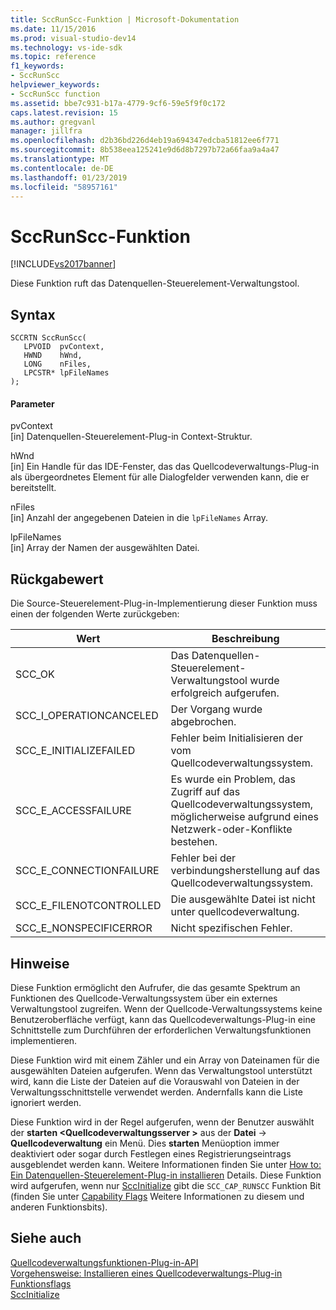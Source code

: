 ```yaml
---
title: SccRunScc-Funktion | Microsoft-Dokumentation
ms.date: 11/15/2016
ms.prod: visual-studio-dev14
ms.technology: vs-ide-sdk
ms.topic: reference
f1_keywords:
- SccRunScc
helpviewer_keywords:
- SccRunScc function
ms.assetid: bbe7c931-b17a-4779-9cf6-59e5f9f0c172
caps.latest.revision: 15
ms.author: gregvanl
manager: jillfra
ms.openlocfilehash: d2b36bd226d4eb19a694347edcba51812ee6f771
ms.sourcegitcommit: 8b538eea125241e9d6d8b7297b72a66faa9a4a47
ms.translationtype: MT
ms.contentlocale: de-DE
ms.lasthandoff: 01/23/2019
ms.locfileid: "58957161"
---
```

# <a name="sccrunscc-function"></a>SccRunScc-Funktion
[!INCLUDE[vs2017banner](../includes/vs2017banner.md)]

Diese Funktion ruft das Datenquellen-Steuerelement-Verwaltungstool.  
  
## <a name="syntax"></a>Syntax  
  
```cpp#  
SCCRTN SccRunScc(  
   LPVOID  pvContext,  
   HWND    hWnd,  
   LONG    nFiles,  
   LPCSTR* lpFileNames  
);  
```  
  
#### <a name="parameters"></a>Parameter  
 pvContext  
 [in] Datenquellen-Steuerelement-Plug-in Context-Struktur.  
  
 hWnd  
 [in] Ein Handle für das IDE-Fenster, das das Quellcodeverwaltungs-Plug-in als übergeordnetes Element für alle Dialogfelder verwenden kann, die er bereitstellt.  
  
 nFiles  
 [in] Anzahl der angegebenen Dateien in die `lpFileNames` Array.  
  
 lpFileNames  
 [in] Array der Namen der ausgewählten Datei.  
  
## <a name="return-value"></a>Rückgabewert  
 Die Source-Steuerelement-Plug-in-Implementierung dieser Funktion muss einen der folgenden Werte zurückgeben:  
  
|Wert|Beschreibung|  
|-----------|-----------------|  
|SCC_OK|Das Datenquellen-Steuerelement-Verwaltungstool wurde erfolgreich aufgerufen.|  
|SCC_I_OPERATIONCANCELED|Der Vorgang wurde abgebrochen.|  
|SCC_E_INITIALIZEFAILED|Fehler beim Initialisieren der vom Quellcodeverwaltungssystem.|  
|SCC_E_ACCESSFAILURE|Es wurde ein Problem, das Zugriff auf das Quellcodeverwaltungssystem, möglicherweise aufgrund eines Netzwerk-oder-Konflikte bestehen.|  
|SCC_E_CONNECTIONFAILURE|Fehler bei der verbindungsherstellung auf das Quellcodeverwaltungssystem.|  
|SCC_E_FILENOTCONTROLLED|Die ausgewählte Datei ist nicht unter quellcodeverwaltung.|  
|SCC_E_NONSPECIFICERROR|Nicht spezifischen Fehler.|  
  
## <a name="remarks"></a>Hinweise  
 Diese Funktion ermöglicht den Aufrufer, die das gesamte Spektrum an Funktionen des Quellcode-Verwaltungssystem über ein externes Verwaltungstool zugreifen. Wenn der Quellcode-Verwaltungssystems keine Benutzeroberfläche verfügt, kann das Quellcodeverwaltungs-Plug-in eine Schnittstelle zum Durchführen der erforderlichen Verwaltungsfunktionen implementieren.  
  
 Diese Funktion wird mit einem Zähler und ein Array von Dateinamen für die ausgewählten Dateien aufgerufen. Wenn das Verwaltungstool unterstützt wird, kann die Liste der Dateien auf die Vorauswahl von Dateien in der Verwaltungsschnittstelle verwendet werden. Andernfalls kann die Liste ignoriert werden.  
  
 Diese Funktion wird in der Regel aufgerufen, wenn der Benutzer auswählt der **starten \<Quellcodeverwaltungsserver >** aus der **Datei** -> **Quellcodeverwaltung** ein Menü. Dies **starten** Menüoption immer deaktiviert oder sogar durch Festlegen eines Registrierungseintrags ausgeblendet werden kann. Weitere Informationen finden Sie unter [How to: Ein Datenquellen-Steuerelement-Plug-in installieren](../extensibility/internals/how-to-install-a-source-control-plug-in.md) Details. Diese Funktion wird aufgerufen, wenn nur [SccInitialize](../extensibility/sccinitialize-function.md) gibt die `SCC_CAP_RUNSCC` Funktion Bit (finden Sie unter [Capability Flags](../extensibility/capability-flags.md) Weitere Informationen zu diesem und anderen Funktionsbits).  
  
## <a name="see-also"></a>Siehe auch  
 [Quellcodeverwaltungsfunktionen-Plug-in-API](../extensibility/source-control-plug-in-api-functions.md)   
 [Vorgehensweise: Installieren eines Quellcodeverwaltungs-Plug-in](../extensibility/internals/how-to-install-a-source-control-plug-in.md)   
 [Funktionsflags](../extensibility/capability-flags.md)   
 [SccInitialize](../extensibility/sccinitialize-function.md)
